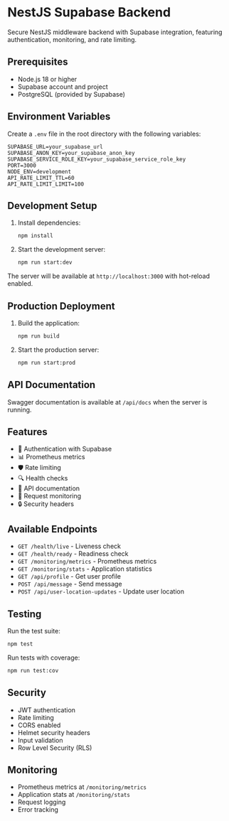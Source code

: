 # NestJS Supabase Backend

Secure NestJS middleware backend with Supabase integration, featuring authentication, monitoring, and rate limiting.

## Prerequisites

- Node.js 18 or higher
- Supabase account and project
- PostgreSQL (provided by Supabase)

## Environment Variables

Create a `.env` file in the root directory with the following variables:

```env
SUPABASE_URL=your_supabase_url
SUPABASE_ANON_KEY=your_supabase_anon_key
SUPABASE_SERVICE_ROLE_KEY=your_supabase_service_role_key
PORT=3000
NODE_ENV=development
API_RATE_LIMIT_TTL=60
API_RATE_LIMIT_LIMIT=100
```

## Development Setup

1. Install dependencies:
   ```bash
   npm install
   ```

2. Start the development server:
   ```bash
   npm run start:dev
   ```

The server will be available at `http://localhost:3000` with hot-reload enabled.

## Production Deployment

1. Build the application:
   ```bash
   npm run build
   ```

2. Start the production server:
   ```bash
   npm run start:prod
   ```

## API Documentation

Swagger documentation is available at `/api/docs` when the server is running.

## Features

- 🔐 Authentication with Supabase
- 📊 Prometheus metrics
- 🛡️ Rate limiting
- 🔍 Health checks
- 📝 API documentation
- 🚦 Request monitoring
- 🔒 Security headers

## Available Endpoints

- `GET /health/live` - Liveness check
- `GET /health/ready` - Readiness check
- `GET /monitoring/metrics` - Prometheus metrics
- `GET /monitoring/stats` - Application statistics
- `GET /api/profile` - Get user profile
- `POST /api/message` - Send message
- `POST /api/user-location-updates` - Update user location

## Testing

Run the test suite:
```bash
npm test
```

Run tests with coverage:
```bash
npm run test:cov
```

## Security

- JWT authentication
- Rate limiting
- CORS enabled
- Helmet security headers
- Input validation
- Row Level Security (RLS)

## Monitoring

- Prometheus metrics at `/monitoring/metrics`
- Application stats at `/monitoring/stats`
- Request logging
- Error tracking


